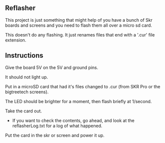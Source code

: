 ## Reflasher

This project is just something that might help of you have a bunch of Skr boards and screens and you
need to flash them all over a micro sd card.

This doesn't do any flashing. It just renames files that end with a '.cur' file extension.

## Instructions

Give the board 5V on the 5V and ground pins.

It should not light up.

Put in a microSD card that had it's files changed to .cur (from SKR Pro or the bigtreetech screens).

The LED should be brighter for a moment, then flash briefly at 1/second.

Take the card out.
 - If you want to check the contents, go ahead, and look at the reflasherLog.txt for a log of what
   happened.

Put the card in the skr or screen and power it up.
